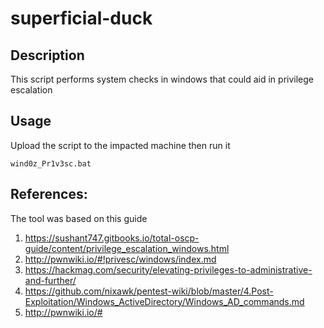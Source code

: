 # superficial-duck

## Description
This script performs system checks in windows that could aid in privilege escalation

## Usage
Upload the script to the impacted machine then run it
```
wind0z_Pr1v3sc.bat
```

## References:
The tool was based on this guide
1. https://sushant747.gitbooks.io/total-oscp-guide/content/privilege_escalation_windows.html
2. http://pwnwiki.io/#!privesc/windows/index.md
3. https://hackmag.com/security/elevating-privileges-to-administrative-and-further/
4. https://github.com/nixawk/pentest-wiki/blob/master/4.Post-Exploitation/Windows_ActiveDirectory/Windows_AD_commands.md
5. http://pwnwiki.io/#
